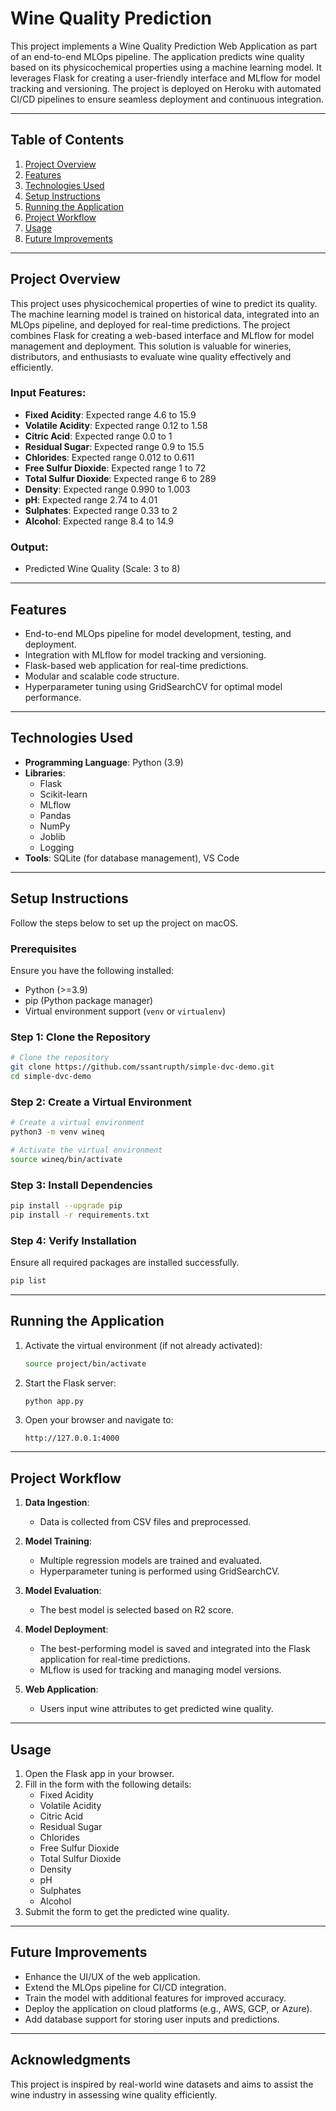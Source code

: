 # Wine Quality Prediction

This project implements a Wine Quality Prediction Web Application as part of an end-to-end MLOps pipeline. The application predicts wine quality based on its physicochemical properties using a machine learning model. It leverages Flask for creating a user-friendly interface and MLflow for model tracking and versioning. The project is deployed on Heroku with automated CI/CD pipelines to ensure seamless deployment and continuous integration.



---

## Table of Contents
1. [Project Overview](#project-overview)
2. [Features](#features)
3. [Technologies Used](#technologies-used)
4. [Setup Instructions](#setup-instructions)
5. [Running the Application](#running-the-application)
6. [Project Workflow](#project-workflow)
7. [Usage](#usage)
8. [Future Improvements](#future-improvements)

---

## Project Overview

This project uses physicochemical properties of wine to predict its quality. The machine learning model is trained on historical data, integrated into an MLOps pipeline, and deployed for real-time predictions. The project combines Flask for creating a web-based interface and MLflow for model management and deployment. This solution is valuable for wineries, distributors, and enthusiasts to evaluate wine quality effectively and efficiently.

### Input Features:
- **Fixed Acidity**: Expected range 4.6 to 15.9
- **Volatile Acidity**: Expected range 0.12 to 1.58
- **Citric Acid**: Expected range 0.0 to 1
- **Residual Sugar**: Expected range 0.9 to 15.5
- **Chlorides**: Expected range 0.012 to 0.611
- **Free Sulfur Dioxide**: Expected range 1 to 72
- **Total Sulfur Dioxide**: Expected range 6 to 289
- **Density**: Expected range 0.990 to 1.003
- **pH**: Expected range 2.74 to 4.01
- **Sulphates**: Expected range 0.33 to 2
- **Alcohol**: Expected range 8.4 to 14.9

### Output:
- Predicted Wine Quality (Scale: 3 to 8)

---

## Features

- End-to-end MLOps pipeline for model development, testing, and deployment.
- Integration with MLflow for model tracking and versioning.
- Flask-based web application for real-time predictions.
- Modular and scalable code structure.
- Hyperparameter tuning using GridSearchCV for optimal model performance.

---

## Technologies Used

- **Programming Language**: Python (3.9)
- **Libraries**:
  - Flask
  - Scikit-learn
  - MLflow
  - Pandas
  - NumPy
  - Joblib
  - Logging
- **Tools**: SQLite (for database management), VS Code

---

## Setup Instructions

Follow the steps below to set up the project on macOS.

### Prerequisites
Ensure you have the following installed:
- Python (>=3.9)
- pip (Python package manager)
- Virtual environment support (`venv` or `virtualenv`)

### Step 1: Clone the Repository
```bash
# Clone the repository
git clone https://github.com/ssantrupth/simple-dvc-demo.git
cd simple-dvc-demo
```

### Step 2: Create a Virtual Environment
```bash
# Create a virtual environment
python3 -m venv wineq

# Activate the virtual environment
source wineq/bin/activate
```

### Step 3: Install Dependencies
```bash
pip install --upgrade pip
pip install -r requirements.txt
```

### Step 4: Verify Installation
Ensure all required packages are installed successfully.
```bash
pip list
```

---

## Running the Application

1. Activate the virtual environment (if not already activated):
    ```bash
    source project/bin/activate
    ```

2. Start the Flask server:
    ```bash
    python app.py
    ```

3. Open your browser and navigate to:
    ```
    http://127.0.0.1:4000
    ```

---

## Project Workflow

1. **Data Ingestion**:
   - Data is collected from CSV files and preprocessed.

2. **Model Training**:
   - Multiple regression models are trained and evaluated.
   - Hyperparameter tuning is performed using GridSearchCV.

3. **Model Evaluation**:
   - The best model is selected based on R2 score.

4. **Model Deployment**:
   - The best-performing model is saved and integrated into the Flask application for real-time predictions.
   - MLflow is used for tracking and managing model versions.

5. **Web Application**:
   - Users input wine attributes to get predicted wine quality.

---

## Usage

1. Open the Flask app in your browser.
2. Fill in the form with the following details:
   - Fixed Acidity
   - Volatile Acidity
   - Citric Acid
   - Residual Sugar
   - Chlorides
   - Free Sulfur Dioxide
   - Total Sulfur Dioxide
   - Density
   - pH
   - Sulphates
   - Alcohol
3. Submit the form to get the predicted wine quality.

---

## Future Improvements

- Enhance the UI/UX of the web application.
- Extend the MLOps pipeline for CI/CD integration.
- Train the model with additional features for improved accuracy.
- Deploy the application on cloud platforms (e.g., AWS, GCP, or Azure).
- Add database support for storing user inputs and predictions.

---

## Acknowledgments
This project is inspired by real-world wine datasets and aims to assist the wine industry in assessing wine quality efficiently.

